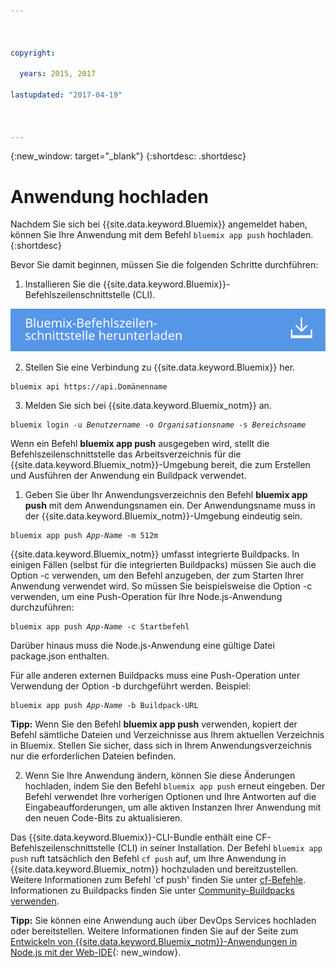 ```yaml
---



copyright:

  years: 2015, 2017

lastupdated: "2017-04-19"



---
```


{:new_window: target="_blank"}
{:shortdesc: .shortdesc}

# Anwendung hochladen

Nachdem Sie sich bei {{site.data.keyword.Bluemix}} angemeldet haben, können Sie Ihre Anwendung mit dem Befehl `bluemix app push` hochladen.
{:shortdesc}

Bevor Sie damit beginnen, müssen Sie die folgenden Schritte durchführen:
  1. Installieren Sie die {{site.data.keyword.Bluemix}}-Befehlszeilenschnittstelle (CLI). 

  <a class="xref" href="http://clis.ng.bluemix.net/ui/home.html" target="_blank" title="(Wird in einer neuen Registerkarte oder in einem neuen Fenster geöffnet)"><img class="image" src="images/btn_bx_commandline.svg" alt="{{site.data.keyword.Bluemix}}-Befehlszeilenschnittstelle herunterladen" /> </a> 

  2. Stellen Sie eine Verbindung zu {{site.data.keyword.Bluemix}} her.

  <pre class="pre"><code class="hljs">bluemix api https://api.<span class="keyword" data-hd-keyref="DomainName">Domänenname</span></code></pre>

  3. Melden Sie sich bei {{site.data.keyword.Bluemix_notm}} an.

  <pre class="pre"><code class="hljs">bluemix login -u <var class="keyword varname" data-hd-keyref="user_ID">Benutzername</var> -o <var class="keyword varname" data-hd-keyref="org_name">Organisationsname</var> -s <var class="keyword varname" data-hd-keyref="space_name">Bereichsname</var></code></pre>

Wenn ein Befehl **bluemix app push** ausgegeben wird, stellt die Befehlszeilenschnittstelle das Arbeitsverzeichnis für die {{site.data.keyword.Bluemix_notm}}-Umgebung bereit, die zum Erstellen und Ausführen der Anwendung ein Buildpack verwendet. 

  1. Geben Sie über Ihr Anwendungsverzeichnis den Befehl **bluemix app push** mit dem Anwendungsnamen ein. Der Anwendungsname muss in der {{site.data.keyword.Bluemix_notm}}-Umgebung eindeutig sein.

  <pre class="pre"><code class="hljs">bluemix app push <var class="keyword varname" data-hd-keyref="app_name">App-Name</var> -m 512m</code></pre>

  {{site.data.keyword.Bluemix_notm}} umfasst integrierte Buildpacks. In einigen Fällen (selbst für die integrierten Buildpacks) müssen Sie auch die Option -c verwenden, um den Befehl anzugeben, der zum Starten Ihrer Anwendung verwendet wird. So müssen Sie beispielsweise die Option -c verwenden, um eine Push-Operation für Ihre Node.js-Anwendung durchzuführen:

  <pre class="pre"><code class="hljs">bluemix app push <var class="keyword varname" data-hd-keyref="app_name">App-Name</var> -c Startbefehl</code></pre>

  Darüber hinaus muss die Node.js-Anwendung eine gültige Datei package.json enthalten.

  Für alle anderen externen Buildpacks muss eine Push-Operation unter Verwendung der Option -b durchgeführt werden. Beispiel:

  <pre class="pre"><code class="hljs">bluemix app push <var class="keyword varname" data-hd-keyref="app_name">App-Name</var> -b Buildpack-URL</code></pre>

  **Tipp:** Wenn Sie den Befehl **bluemix app push** verwenden, kopiert der Befehl sämtliche Dateien und Verzeichnisse aus Ihrem aktuellen Verzeichnis in Bluemix. Stellen Sie sicher, dass sich in Ihrem Anwendungsverzeichnis nur die erforderlichen Dateien befinden.

  
  2. Wenn Sie Ihre Anwendung ändern, können Sie diese Änderungen hochladen, indem Sie den Befehl `bluemix app push` erneut eingeben. Der Befehl verwendet Ihre vorherigen Optionen und Ihre Antworten auf die Eingabeaufforderungen, um alle aktiven Instanzen Ihrer Anwendung mit den neuen Code-Bits zu aktualisieren. 

Das {{site.data.keyword.Bluemix}}-CLI-Bundle enthält eine CF-Befehlszeilenschnittstelle (CLI) in seiner Installation. Der Befehl `bluemix app push` ruft tatsächlich den Befehl `cf push` auf, um Ihre Anwendung in {{site.data.keyword.Bluemix_notm}} hochzuladen und bereitzustellen. Weitere Informationen zum Befehl 'cf push' finden Sie unter [cf-Befehle](/docs/cli/reference/cfcommands/index.html). Informationen zu Buildpacks finden Sie unter [Community-Buildpacks verwenden](/docs/cfapps/byob.html).


**Tipp:** Sie können eine Anwendung auch über DevOps Services hochladen oder bereitstellen. Weitere Informationen finden Sie auf der Seite zum [Entwickeln von {{site.data.keyword.Bluemix_notm}}-Anwendungen in Node.js mit der Web-IDE](https://hub.jazz.net/tutorials/devopsweb/){: new_window}. 
